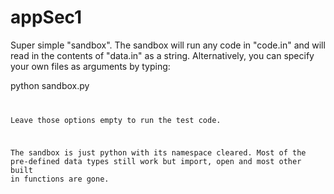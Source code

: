 # appSec1

Super simple "sandbox".  The sandbox will run any code in "code.in" and will read in the contents of "data.in" as a string.  Alternatively, you can specify your own files as arguments by typing:

python sandbox.py <code> <data>

Leave those options empty to run the test code.

The sandbox is just python with its namespace cleared.  Most of the pre-defined data types still work but import, open and most other built in functions are gone.  
